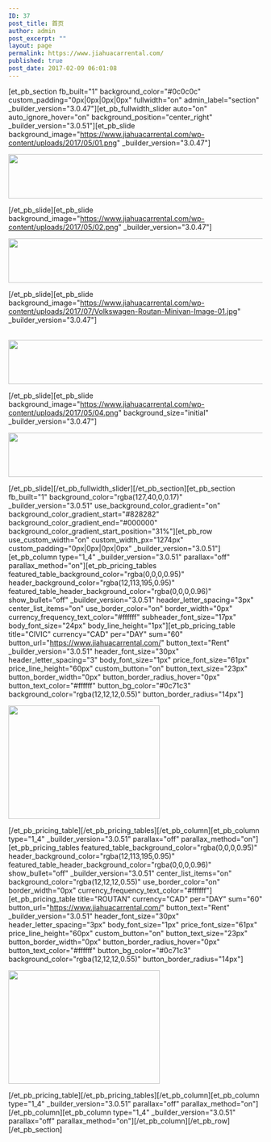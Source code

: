 ```yaml
---
ID: 37
post_title: 首页
author: admin
post_excerpt: ""
layout: page
permalink: https://www.jiahuacarrental.com/
published: true
post_date: 2017-02-09 06:01:08
---
```

[et_pb_section fb_built="1" background_color="#0c0c0c" custom_padding="0px|0px|0px|0px" fullwidth="on" admin_label="section" _builder_version="3.0.47"][et_pb_fullwidth_slider auto="on" auto_ignore_hover="on" background_position="center_right" _builder_version="3.0.51"][et_pb_slide background_image="https://www.jiahuacarrental.com/wp-content/uploads/2017/05/01.png" _builder_version="3.0.47"]

<a href="https://www.jiahuacarrental.com/wp-content/uploads/2017/05/画板-14.png"><img class="wp-image-145 alignnone size-large" src="https://www.jiahuacarrental.com/wp-content/uploads/2017/05/画板-14-1024x88.png" alt="" width="1024" height="88" /></a>

[/et_pb_slide][et_pb_slide background_image="https://www.jiahuacarrental.com/wp-content/uploads/2017/05/02.png" _builder_version="3.0.47"]

<a href="https://www.jiahuacarrental.com/wp-content/uploads/2017/05/画板-15.png"><img class="wp-image-146 alignleft size-large" src="https://www.jiahuacarrental.com/wp-content/uploads/2017/05/画板-15-1024x88.png" alt="" width="1024" height="88" /></a>

[/et_pb_slide][et_pb_slide background_image="https://www.jiahuacarrental.com/wp-content/uploads/2017/07/Volkswagen-Routan-Minivan-Image-01.jpg" _builder_version="3.0.47"]<p><br /><a href="https://www.jiahuacarrental.com/wp-content/uploads/2017/05/画板-16.png"><img class="wp-image-147 alignleft size-large" src="https://www.jiahuacarrental.com/wp-content/uploads/2017/05/画板-16-1024x88.png" alt="" width="1024" height="88" data-pin-nopin="true" /></a></p>[/et_pb_slide][et_pb_slide background_image="https://www.jiahuacarrental.com/wp-content/uploads/2017/05/04.png" background_size="initial" _builder_version="3.0.47"]

<a href="https://www.jiahuacarrental.com/wp-content/uploads/2017/05/画板-17.png"><img class="wp-image-148 alignleft size-large" src="https://www.jiahuacarrental.com/wp-content/uploads/2017/05/画板-17-1024x88.png" alt="" width="1024" height="88" /></a>

[/et_pb_slide][/et_pb_fullwidth_slider][/et_pb_section][et_pb_section fb_built="1" background_color="rgba(127,40,0,0.17)" _builder_version="3.0.51" use_background_color_gradient="on" background_color_gradient_start="#828282" background_color_gradient_end="#000000" background_color_gradient_start_position="31%"][et_pb_row use_custom_width="on" custom_width_px="1274px" custom_padding="0px|0px|0px|0px" _builder_version="3.0.51"][et_pb_column type="1_4" _builder_version="3.0.51" parallax="off" parallax_method="on"][et_pb_pricing_tables featured_table_background_color="rgba(0,0,0,0.95)" header_background_color="rgba(12,113,195,0.95)" featured_table_header_background_color="rgba(0,0,0,0.96)" show_bullet="off" _builder_version="3.0.51" header_letter_spacing="3px" center_list_items="on" use_border_color="on" border_width="0px" currency_frequency_text_color="#ffffff" subheader_font_size="17px" body_font_size="24px" body_line_height="1px"][et_pb_pricing_table title="CIVIC" currency="CAD" per="DAY" sum="60" button_url="https://www.jiahuacarrental.com/" button_text="Rent" _builder_version="3.0.51" header_font_size="30px" header_letter_spacing="3" body_font_size="1px" price_font_size="61px" price_line_height="60px" custom_button="on" button_text_size="23px" button_border_width="0px" button_border_radius_hover="0px" button_text_color="#ffffff" button_bg_color="#0c71c3" background_color="rgba(12,12,12,0.55)" button_border_radius="14px"]<p><a href="https://www.jiahuacarrental.com/wp-content/uploads/2017/07/Honda-Civic-2012.jpg"><img src="https://www.jiahuacarrental.com/wp-content/uploads/2017/07/Honda-Civic-2012-300x225.jpg" width="300" height="225" alt="" class="wp-image-275 alignnone size-medium" /></a></p>[/et_pb_pricing_table][/et_pb_pricing_tables][/et_pb_column][et_pb_column type="1_4" _builder_version="3.0.51" parallax="off" parallax_method="on"][et_pb_pricing_tables featured_table_background_color="rgba(0,0,0,0.95)" header_background_color="rgba(12,113,195,0.95)" featured_table_header_background_color="rgba(0,0,0,0.96)" show_bullet="off" _builder_version="3.0.51" center_list_items="on" background_color="rgba(12,12,12,0.55)" use_border_color="on" border_width="0px" currency_frequency_text_color="#ffffff"][et_pb_pricing_table title="ROUTAN" currency="CAD" per="DAY" sum="60" button_url="https://www.jiahuacarrental.com/" button_text="Rent" _builder_version="3.0.51" header_font_size="30px" header_letter_spacing="3px" body_font_size="1px" price_font_size="61px" price_line_height="60px" custom_button="on" button_text_size="23px" button_border_width="0px" button_border_radius_hover="0px" button_text_color="#ffffff" button_bg_color="#0c71c3" background_color="rgba(12,12,12,0.55)" button_border_radius="14px"]<p><a href="https://www.jiahuacarrental.com/wp-content/uploads/2017/07/1.jpg"><img src="https://www.jiahuacarrental.com/wp-content/uploads/2017/07/1-300x225.jpg" width="300" height="225" alt="" class="wp-image-274 alignnone size-medium" /></a></p>[/et_pb_pricing_table][/et_pb_pricing_tables][/et_pb_column][et_pb_column type="1_4" _builder_version="3.0.51" parallax="off" parallax_method="on"][/et_pb_column][et_pb_column type="1_4" _builder_version="3.0.51" parallax="off" parallax_method="on"][/et_pb_column][/et_pb_row][/et_pb_section]